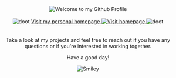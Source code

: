 <!-- "Hero" Header -->
<div align="center">
  <img src="https://github.com/BrunnerLivio/brunnerlivio/blob/master/images/welcome.png?raw=true" style="max-width: 100%;" alt="Welcome to my Github Profile" />
  <br />
  <br />
  <div align="center">
<img src="https://media.tenor.com/xXMKqzQrpJ0AAAAd/skeleton-trumpet.gif" alt="doot" style="max-width: 200px; max-height: 200px;"> 
<a href="https://zacharyjohn1.github.io/ReactPortfolio/">Visit my personal homepage
<img src="https://github.com/fnky/fnky/raw/fnky/img/website.gif" alt="Visit homepage">
</a>
</h3>
<img src="https://media.tenor.com/1Y9-Zd6YSGoAAAAC/doot-spooky.gif" alt="doot" style="max-width: 200px; max-height: 200px;">
<div>
  <br />
  <br />
Take a look at my projects and feel free to reach out if you have any questions or if you're interested in working together.
<div align="center">
<p>Have a good day!</p>
<div>
<img src="https://github.com/fnky/fnky/raw/fnky/img/smile.gif" alt="Smiley" align="center">
</div>
</div>
